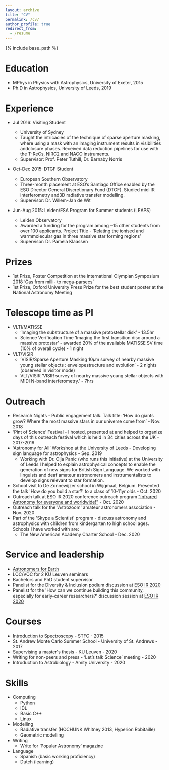 ```yaml
---
layout: archive
title: "CV"
permalink: /cv/
author_profile: true
redirect_from:
  - /resume
---
```


{% include base_path %}

Education
======
* MPhys in Physics with Astrophysics, University of Exeter, 2015
* Ph.D in Astrophysics, University of Leeds, 2019

Experience
======
* Jul 2016: Visiting Student
  * University of Sydney
  * Taught the intricacies of the technique of sparse aperture masking, where using a mask with an imaging instrument results in visibilities andclosure phases. Received data reduction pipelines for use with the T-ReCs, NIRC2 and NACO instruments.
  * Supervisor: Prof. Peter Tuthill, Dr. Barnaby Norris

* Oct-Dec 2015: DTGF Student
  * European Southern Observatory
  * Three-month placement at ESO’s Santiago Office enabled by the ESO Director General Discretionary Fund (DTGF). Studied mid-IR interferometry and3D radiative transfer modelling. 
  * Supervisor: Dr. Willem-Jan de Wit
  
* Jun-Aug 2015: Leiden/ESA Program for Summer students (LEAPS)
  * Leiden Observatory
  * Awarded a funding for the program among ~15 other students from over 100 applicants. Project Title - ‘Relating the ionised and warmmolecular gas in three massive star forming regions’
  * Supervisor: Dr. Pamela Klaassen
  
Prizes
======
* 1st Prize, Poster Competition at the international Olympian Symposium 2018 ‘Gas from milli- to mega-parsecs’
* 1st Prize, Oxford University Press Prize for the best student poster at the National Astronomy Meeting

Telescope time as PI
======
* VLTI/MATISSE
    * ‘Imaging the substructure of a massive protostellar disk’ - 13.5hr
    * Science Verification Time ‘Imaging the first transition disc around a massive protostar’ - awarded 20% of the available MATISSE SV time (10% of overall cycle) - 1 night
* VLT/VISIR
    * ‘VISIR/Sparse Aperture Masking 10𝜇m survey of nearby massive young stellar objects : envelopestructure and evolution’ - 2 nights (observed in visitor mode)
    * VLT/VISIR ‘VISIR survey of nearby massive young stellar objects with MIDI N-band interferometry.’ - 7hrs

Outreach
======
* Research Nights - Public engagement talk. Talk title: ‘How do giants grow? Where the most massive stars in our universe come from’ - Nov. 2018
* ‘Pint of Science’ Festival - I hosted, presented at and helped to organize days of this outreach festival which is held in 34 cities across the UK - 2017-2019
* ‘Astronomy for All’ Workshop at the University of Leeds - Developing sign language for astrophysics - Sep. 2019
  * Working with Dr. Olja Panic (who runs this initiative) at the University of Leeds I helped to explain astrophysical concepts to enable the generation of new signs for British Sign Language. We worked with linguists and deaf amateur astronomers and instrumentalists to develop signs relevant to star formation.
* School visit to De Zonnewijzer school in Wijgmaal, Belgium. Presented the talk 'How do you build a star?' to a class of 10-11yr olds - Oct. 2020
* Outreach talk at ESO IR 2020 conference outreach program ["Infrared Astronomy for everyone and worldwide!"](https://www.youtube.com/watch?ab_channel=HausderAstronomie&feature=youtu.be&utm_campaign=SocialSignIn&utm_medium=social&utm_source=Facebook&v=wK8rCl-Pvl4&app=desktop) - Oct. 2020
* Outreach talk for the 'Astrozoom' amateur astronomers association - Nov. 2020
* Part of the 'Skype a Scientist' program - discuss astronomy and astrophysics with children from kindergarten to high school ages. Schools I have worked with are:
  * The New American Academy Charter School - Dec. 2020
  
Service and leadership
======
* [Astronomers for Earth](https://astronomersforplanet.earth/)
* LOC/VOC for 2 KU Leuven seminars
* Bachelors and PhD student supervisor
* Panelist for the Diversity & Inclusion podium discussion at [ESO IR 2020](https://www.eso.org/sci/meetings/2020/IR2020/program.html) 
* Panelist for the 'How can we continue building this community, especially for early-career researchers?' discussion session at [ESO IR 2020](https://www.eso.org/sci/meetings/2020/IR2020/program.html) 

Courses
======
* Introduction to Spectroscopy - STFC - 2015
* St. Andrew Monte Carlo Summer School - University of St. Andrews - 2017
* Supervising a master's thesis - KU Leuven - 2020
* Writing for non-peers and press - ‘Let’s talk Science’ meeting - 2020
* Introduction to Astrobiology - Amity University - 2020

Skills
======
* Computing
  * Python
  * IDL
  * Basic C++
  * Linux
* Modelling
  * Radiative transfer (HOCHUNK Whitney 2013, Hyperion Robitaille)
  * Geometric modelling
* Writing
  * Write for ‘Popular Astronomy’ magazine
* Language
  * Spanish (basic working proficiency) 
  * Dutch (learning)
